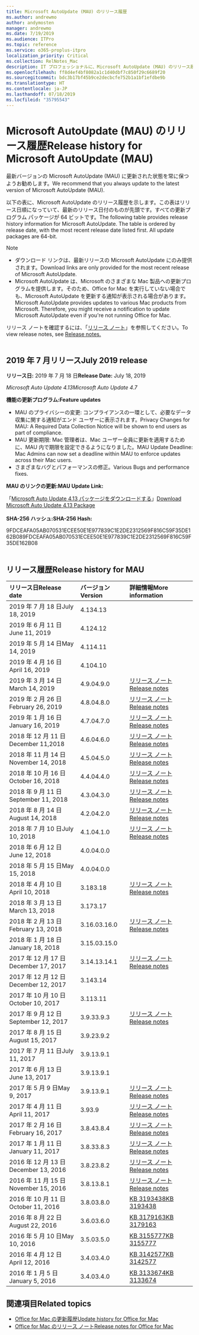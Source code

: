 ```yaml
---
title: Microsoft AutoUpdate (MAU) のリリース履歴
ms.author: andrewmo
author: andymosten
manager: andrewmo
ms.date: 7/19/2019
ms.audience: ITPro
ms.topic: reference
ms.service: o365-proplus-itpro
localization_priority: Critical
ms.collection: RelNotes_Mac
description: IT プロフェッショナルに、Microsoft AutoUpdate (MAU) のリリース履歴を提供します
ms.openlocfilehash: ff8d4ef4bf8082a1c1d40dbf7c850f29c6689f20
ms.sourcegitcommit: bdc3b17bf45b9ce2decbcfe752b1a1bf1efdbe9b
ms.translationtype: HT
ms.contentlocale: ja-JP
ms.lasthandoff: 07/18/2019
ms.locfileid: "35795543"
---
```

# <a name="release-history-for-microsoft-autoupdate-mau"></a><span data-ttu-id="3cc04-103">Microsoft AutoUpdate (MAU) のリリース履歴</span><span class="sxs-lookup"><span data-stu-id="3cc04-103">Release history for Microsoft AutoUpdate (MAU)</span></span>
 
<span data-ttu-id="3cc04-104">最新バージョンの Microsoft AutoUpdate (MAU) に更新された状態を常に保つようお勧めします。</span><span class="sxs-lookup"><span data-stu-id="3cc04-104">We recommend that you always update to the latest version of Microsoft AutoUpdate (MAU).</span></span>

<span data-ttu-id="3cc04-p101">以下の表に、Microsoft AutoUpdate のリリース履歴を示します。この表はリリース日順になっていて、最新のリリース日付のものが先頭です。すべての更新プログラム パッケージが 64 ビットです。</span><span class="sxs-lookup"><span data-stu-id="3cc04-p101">The following table provides release history information for Microsoft AutoUpdate. The table is ordered by release date, with the most recent release date listed first. All update packages are 64-bit.</span></span>


> [!NOTE]
> 
> - <span data-ttu-id="3cc04-108">ダウンロード リンクは、最新リリースの Microsoft AutoUpdate にのみ提供されます。</span><span class="sxs-lookup"><span data-stu-id="3cc04-108">Download links are only provided for the most recent release of Microsoft AutoUpdate.</span></span>
> - <span data-ttu-id="3cc04-p102">Microsoft AutoUpdate は、Microsoft のさまざまな Mac 製品への更新プログラムを提供します。そのため、Office for Mac を実行していない場合でも、Microsoft AutoUpdate を更新する通知が表示される場合があります。</span><span class="sxs-lookup"><span data-stu-id="3cc04-p102">Microsoft AutoUpdate provides updates to various Mac products from Microsoft. Therefore, you might receive a notification to update Microsoft AutoUpdate even if you're not running Office for Mac.</span></span>

<span data-ttu-id="3cc04-111">リリース ノートを確認するには、「[リリース ノート](release-notes-office-for-mac.md)」を参照してください。</span><span class="sxs-lookup"><span data-stu-id="3cc04-111">To view release notes, see [Release notes.](release-notes-office-for-mac.md)</span></span><br/><br/>

## <a name="july-2019-release"></a><span data-ttu-id="3cc04-112">2019 年 7 月リリース</span><span class="sxs-lookup"><span data-stu-id="3cc04-112">July 2019 release</span></span>

<span data-ttu-id="3cc04-113">**リリース日:** 2019 年 7 月 18 日</span><span class="sxs-lookup"><span data-stu-id="3cc04-113">**Release Date:** July 18, 2019</span></span>

<span data-ttu-id="3cc04-114">*Microsoft Auto Update 4.13*</span><span class="sxs-lookup"><span data-stu-id="3cc04-114">*Microsoft Auto Update 4.7*</span></span>

 <span data-ttu-id="3cc04-115">**機能の更新プログラム:**</span><span class="sxs-lookup"><span data-stu-id="3cc04-115">**Feature updates**</span></span>

- <span data-ttu-id="3cc04-116">MAU のプライバシーの変更: コンプライアンスの一環として、必要なデータ収集に関する通知がエンド ユーザーに表示されます。</span><span class="sxs-lookup"><span data-stu-id="3cc04-116">Privacy Changes for MAU: A Required Data Collection Notice will be shown to end users as part of compliance.</span></span>
- <span data-ttu-id="3cc04-117">MAU 更新期限: Mac 管理者は、Mac ユーザー全員に更新を適用するために、MAU 内で期限を設定できるようになりました。</span><span class="sxs-lookup"><span data-stu-id="3cc04-117">MAU Update Deadline: Mac Admins can now set a deadline within MAU to enforce updates across their Mac users.</span></span>
- <span data-ttu-id="3cc04-118">さまざまなバグとパフォーマンスの修正。</span><span class="sxs-lookup"><span data-stu-id="3cc04-118">Various Bugs and performance fixes.</span></span>

<span data-ttu-id="3cc04-119">**MAU のリンクの更新:**</span><span class="sxs-lookup"><span data-stu-id="3cc04-119">**MAU Update Link:**</span></span>

<span data-ttu-id="3cc04-120">「[Microsoft Auto Update 4.13 パッケージをダウンロードする](https://officecdn-microsoft-com.akamaized.net/pr/C1297A47-86C4-4C1F-97FA-950631F94777/MacAutoupdate/Microsoft_AutoUpdate_4.13.19071800_Updater.pkg)」</span><span class="sxs-lookup"><span data-stu-id="3cc04-120">[Download Microsoft Auto Update 4.13 Package](https://officecdn-microsoft-com.akamaized.net/pr/C1297A47-86C4-4C1F-97FA-950631F94777/MacAutoupdate/Microsoft_AutoUpdate_4.13.19071800_Updater.pkg)</span></span><br/>
<br/>
<span data-ttu-id="3cc04-121">**SHA-256 ハッシュ:**</span><span class="sxs-lookup"><span data-stu-id="3cc04-121">**SHA-256 Hash:**</span></span>

<span data-ttu-id="3cc04-122">9FDCEAFA05AB070531ECEE50E1E977839C1E2DE2312569F816C59F35DE162B08</span><span class="sxs-lookup"><span data-stu-id="3cc04-122">9FDCEAFA05AB070531ECEE50E1E977839C1E2DE2312569F816C59F35DE162B08</span></span>
<br/><br/>

## <a name="release-history"></a><span data-ttu-id="3cc04-123">リリース履歴</span><span class="sxs-lookup"><span data-stu-id="3cc04-123">Release history for MAU</span></span>

|<span data-ttu-id="3cc04-124">**リリース日**</span><span class="sxs-lookup"><span data-stu-id="3cc04-124">**Release date**</span></span>|<span data-ttu-id="3cc04-125">**バージョン**</span><span class="sxs-lookup"><span data-stu-id="3cc04-125">**Version**</span></span>|<span data-ttu-id="3cc04-126">**詳細情報**</span><span class="sxs-lookup"><span data-stu-id="3cc04-126">**More information**</span></span>||
|:-----|:-----|:-----|:-----|
|<span data-ttu-id="3cc04-127">2019 年 7 月 18 日</span><span class="sxs-lookup"><span data-stu-id="3cc04-127">July 18, 2019</span></span> <br/>|<span data-ttu-id="3cc04-128">4.13</span><span class="sxs-lookup"><span data-stu-id="3cc04-128">4.13</span></span> <br/> |  <br/> ||
|<span data-ttu-id="3cc04-129">2019 年 6 月 11 日</span><span class="sxs-lookup"><span data-stu-id="3cc04-129">June 11, 2019</span></span> <br/>|<span data-ttu-id="3cc04-130">4.12</span><span class="sxs-lookup"><span data-stu-id="3cc04-130">4.12</span></span> <br/> | <br/> ||
|<span data-ttu-id="3cc04-131">2019 年 5 月 14 日</span><span class="sxs-lookup"><span data-stu-id="3cc04-131">May 14, 2019</span></span> <br/>|<span data-ttu-id="3cc04-132">4.11</span><span class="sxs-lookup"><span data-stu-id="3cc04-132">4.11</span></span> <br/> |  <br/> | <br/> |
|<span data-ttu-id="3cc04-133">2019 年 4 月 16 日</span><span class="sxs-lookup"><span data-stu-id="3cc04-133">April 16, 2019</span></span> <br/>|<span data-ttu-id="3cc04-134">4.10</span><span class="sxs-lookup"><span data-stu-id="3cc04-134">4.10</span></span> <br/> |  <br/> |<br/> |
|<span data-ttu-id="3cc04-135">2019 年 3 月 14 日</span><span class="sxs-lookup"><span data-stu-id="3cc04-135">March 14, 2019</span></span> <br/>|<span data-ttu-id="3cc04-136">4.9.0</span><span class="sxs-lookup"><span data-stu-id="3cc04-136">4.9.0</span></span> <br/> | [<span data-ttu-id="3cc04-137">リリース ノート</span><span class="sxs-lookup"><span data-stu-id="3cc04-137">Release notes</span></span>](release-notes-office-for-mac.md#march-2019-release) <br/> | <br/> |
|<span data-ttu-id="3cc04-138">2019 年 2 月 26 日</span><span class="sxs-lookup"><span data-stu-id="3cc04-138">February 26, 2019</span></span> <br/>|<span data-ttu-id="3cc04-139">4.8.0</span><span class="sxs-lookup"><span data-stu-id="3cc04-139">4.8.0</span></span> <br/> | [<span data-ttu-id="3cc04-140">リリース ノート</span><span class="sxs-lookup"><span data-stu-id="3cc04-140">Release notes</span></span>](release-notes-office-for-mac.md#february-2019-release) <br/> |<br/> |
|<span data-ttu-id="3cc04-141">2019 年 1 月 16 日</span><span class="sxs-lookup"><span data-stu-id="3cc04-141">January 16, 2019</span></span> <br/>|<span data-ttu-id="3cc04-142">4.7.0</span><span class="sxs-lookup"><span data-stu-id="3cc04-142">4.7.0</span></span> <br/> | [<span data-ttu-id="3cc04-143">リリース ノート</span><span class="sxs-lookup"><span data-stu-id="3cc04-143">Release notes</span></span>](release-notes-office-for-mac.md#january-2019-release) <br/> | |
|<span data-ttu-id="3cc04-144">2018 年 12 月 11 日</span><span class="sxs-lookup"><span data-stu-id="3cc04-144">December 11,2018</span></span> <br/>|<span data-ttu-id="3cc04-145">4.6.0</span><span class="sxs-lookup"><span data-stu-id="3cc04-145">4.6.0</span></span> <br/> | [<span data-ttu-id="3cc04-146">リリース ノート</span><span class="sxs-lookup"><span data-stu-id="3cc04-146">Release notes</span></span>](release-notes-office-for-mac.md#december-2018-release) <br/> ||
|<span data-ttu-id="3cc04-147">2018 年 11 月 14 日</span><span class="sxs-lookup"><span data-stu-id="3cc04-147">November 14, 2018</span></span> <br/> |<span data-ttu-id="3cc04-148">4.5.0</span><span class="sxs-lookup"><span data-stu-id="3cc04-148">4.5.0</span></span> <br/> |[<span data-ttu-id="3cc04-149">リリース ノート</span><span class="sxs-lookup"><span data-stu-id="3cc04-149">Release notes</span></span>](release-notes-office-for-mac.md#november-2018-release) <br/> | |
|<span data-ttu-id="3cc04-150">2018 年 10 月 16 日</span><span class="sxs-lookup"><span data-stu-id="3cc04-150">October 16, 2018</span></span> <br/> |<span data-ttu-id="3cc04-151">4.4.0</span><span class="sxs-lookup"><span data-stu-id="3cc04-151">4.4.0</span></span> <br/> |[<span data-ttu-id="3cc04-152">リリース ノート</span><span class="sxs-lookup"><span data-stu-id="3cc04-152">Release notes</span></span>](release-notes-office-for-mac.md#october-2018-release) <br/> | |
|<span data-ttu-id="3cc04-153">2018 年 9 月 11 日</span><span class="sxs-lookup"><span data-stu-id="3cc04-153">September 11, 2018</span></span>  <br/> |<span data-ttu-id="3cc04-154">4.3.0</span><span class="sxs-lookup"><span data-stu-id="3cc04-154">4.3.0</span></span>  <br/> |[<span data-ttu-id="3cc04-155">リリース ノート</span><span class="sxs-lookup"><span data-stu-id="3cc04-155">Release notes</span></span>](release-notes-office-for-mac.md#september-2018-release) <br/> | |
|<span data-ttu-id="3cc04-156">2018 年 8 月 14 日</span><span class="sxs-lookup"><span data-stu-id="3cc04-156">August 14, 2018</span></span>  <br/> |<span data-ttu-id="3cc04-157">4.2.0</span><span class="sxs-lookup"><span data-stu-id="3cc04-157">4.2.0</span></span>  <br/> |[<span data-ttu-id="3cc04-158">リリース ノート</span><span class="sxs-lookup"><span data-stu-id="3cc04-158">Release notes</span></span>](release-notes-office-for-mac.md#august-2018-release) <br/> | |
|<span data-ttu-id="3cc04-159">2018 年 7 月 10 日</span><span class="sxs-lookup"><span data-stu-id="3cc04-159">July 10, 2018</span></span>  <br/> |<span data-ttu-id="3cc04-160">4.1.0</span><span class="sxs-lookup"><span data-stu-id="3cc04-160">4.1.0</span></span>  <br/> |[<span data-ttu-id="3cc04-161">リリース ノート</span><span class="sxs-lookup"><span data-stu-id="3cc04-161">Release notes</span></span>](release-notes-office-for-mac.md#july-2018-release) <br/> | |
|<span data-ttu-id="3cc04-162">2018 年 6 月 12 日</span><span class="sxs-lookup"><span data-stu-id="3cc04-162">June 12, 2018</span></span>  <br/> |<span data-ttu-id="3cc04-163">4.0.0</span><span class="sxs-lookup"><span data-stu-id="3cc04-163">4.0.0</span></span>  <br/> |||
|<span data-ttu-id="3cc04-164">2018 年 5 月 15 日</span><span class="sxs-lookup"><span data-stu-id="3cc04-164">May 15, 2018</span></span>  <br/> |<span data-ttu-id="3cc04-165">4.0.0</span><span class="sxs-lookup"><span data-stu-id="3cc04-165">4.0.0</span></span>  <br/> |||
|<span data-ttu-id="3cc04-166">2018 年 4 月 10 日</span><span class="sxs-lookup"><span data-stu-id="3cc04-166">April 10, 2018</span></span>  <br/> |<span data-ttu-id="3cc04-167">3.18</span><span class="sxs-lookup"><span data-stu-id="3cc04-167">3.18</span></span>  <br/> |[<span data-ttu-id="3cc04-168">リリース ノート</span><span class="sxs-lookup"><span data-stu-id="3cc04-168">Release notes</span></span>](release-notes-office-for-mac.md#april-2018-release) <br/> ||
|<span data-ttu-id="3cc04-169">2018 年 3 月 13 日</span><span class="sxs-lookup"><span data-stu-id="3cc04-169">March 13, 2018</span></span>  <br/> |<span data-ttu-id="3cc04-170">3.17</span><span class="sxs-lookup"><span data-stu-id="3cc04-170">3.17</span></span>  <br/> |||
|<span data-ttu-id="3cc04-171">2018 年 2 月 13 日</span><span class="sxs-lookup"><span data-stu-id="3cc04-171">February 13, 2018</span></span>  <br/> |<span data-ttu-id="3cc04-172">3.16.0</span><span class="sxs-lookup"><span data-stu-id="3cc04-172">3.16.0</span></span>  <br/> |[<span data-ttu-id="3cc04-173">リリース ノート</span><span class="sxs-lookup"><span data-stu-id="3cc04-173">Release notes</span></span>](release-notes-office-for-mac.md#february-2018-release) <br/> | <br/> |
|<span data-ttu-id="3cc04-174">2018 年 1 月 18 日</span><span class="sxs-lookup"><span data-stu-id="3cc04-174">January 18, 2018</span></span>  <br/> |<span data-ttu-id="3cc04-175">3.15.0</span><span class="sxs-lookup"><span data-stu-id="3cc04-175">3.15.0</span></span>  <br/> |<br/> |
|<span data-ttu-id="3cc04-176">2017 年 12 月 17 日</span><span class="sxs-lookup"><span data-stu-id="3cc04-176">December 17, 2017</span></span>  <br/> |<span data-ttu-id="3cc04-177">3.14.1</span><span class="sxs-lookup"><span data-stu-id="3cc04-177">3.14.1</span></span>  <br/> |[<span data-ttu-id="3cc04-178">リリース ノート</span><span class="sxs-lookup"><span data-stu-id="3cc04-178">Release notes</span></span>](release-notes-office-for-mac.md#december-2017-release) <br/> | <br/> |
|<span data-ttu-id="3cc04-179">2017 年 12 月 12 日</span><span class="sxs-lookup"><span data-stu-id="3cc04-179">December 12, 2017</span></span>  <br/> |<span data-ttu-id="3cc04-180">3.14</span><span class="sxs-lookup"><span data-stu-id="3cc04-180">3.14</span></span>  <br/> ||  <br/> |
|<span data-ttu-id="3cc04-181">2017 年 10 月 10 日</span><span class="sxs-lookup"><span data-stu-id="3cc04-181">October 10, 2017</span></span>  <br/> |<span data-ttu-id="3cc04-182">3.11</span><span class="sxs-lookup"><span data-stu-id="3cc04-182">3.11</span></span>  <br/> ||<br/> |
|<span data-ttu-id="3cc04-183">2017 年 9 月 12 日</span><span class="sxs-lookup"><span data-stu-id="3cc04-183">September 12, 2017</span></span>  <br/> |<span data-ttu-id="3cc04-184">3.9.3</span><span class="sxs-lookup"><span data-stu-id="3cc04-184">3.9.3</span></span>  <br/> |[<span data-ttu-id="3cc04-185">リリース ノート</span><span class="sxs-lookup"><span data-stu-id="3cc04-185">Release notes</span></span>](release-notes-office-for-mac.md#september-2017-release) <br/> |<br/> |
|<span data-ttu-id="3cc04-186">2017 年 8 月 15 日</span><span class="sxs-lookup"><span data-stu-id="3cc04-186">August 15, 2017</span></span>  <br/> |<span data-ttu-id="3cc04-187">3.9.2</span><span class="sxs-lookup"><span data-stu-id="3cc04-187">3.9.2</span></span>  <br/> || <br/> |
|<span data-ttu-id="3cc04-188">2017 年 7 月 11 日</span><span class="sxs-lookup"><span data-stu-id="3cc04-188">July 11, 2017</span></span>  <br/> |<span data-ttu-id="3cc04-189">3.9.1</span><span class="sxs-lookup"><span data-stu-id="3cc04-189">3.9.1</span></span>  <br/> || <br/> |
|<span data-ttu-id="3cc04-190">2017 年 6 月 13 日</span><span class="sxs-lookup"><span data-stu-id="3cc04-190">June 13, 2017</span></span>  <br/> |<span data-ttu-id="3cc04-191">3.9.1</span><span class="sxs-lookup"><span data-stu-id="3cc04-191">3.9.1</span></span>  <br/> || <br/> |
|<span data-ttu-id="3cc04-192">2017 年 5 月 9 日</span><span class="sxs-lookup"><span data-stu-id="3cc04-192">May 9, 2017</span></span>  <br/> |<span data-ttu-id="3cc04-193">3.9.1</span><span class="sxs-lookup"><span data-stu-id="3cc04-193">3.9.1</span></span>  <br/> |[<span data-ttu-id="3cc04-194">リリース ノート</span><span class="sxs-lookup"><span data-stu-id="3cc04-194">Release notes</span></span>](release-notes-office-for-mac.md#may-2017-release) <br/> | <br/> |
|<span data-ttu-id="3cc04-195">2017 年 4 月 11 日</span><span class="sxs-lookup"><span data-stu-id="3cc04-195">April 11, 2017</span></span>  <br/> |<span data-ttu-id="3cc04-196">3.9</span><span class="sxs-lookup"><span data-stu-id="3cc04-196">3.9</span></span>  <br/> |[<span data-ttu-id="3cc04-197">リリース ノート</span><span class="sxs-lookup"><span data-stu-id="3cc04-197">Release notes</span></span>](release-notes-office-for-mac.md#april-2017-release) <br/> |  <br/> |
|<span data-ttu-id="3cc04-198">2017 年 2 月 16 日</span><span class="sxs-lookup"><span data-stu-id="3cc04-198">February 16, 2017</span></span>  <br/> |<span data-ttu-id="3cc04-199">3.8.4</span><span class="sxs-lookup"><span data-stu-id="3cc04-199">3.8.4</span></span>  <br/> |[<span data-ttu-id="3cc04-200">リリース ノート</span><span class="sxs-lookup"><span data-stu-id="3cc04-200">Release notes</span></span>](release-notes-office-for-mac.md#february-2017-release) <br/> | <br/> |
|<span data-ttu-id="3cc04-201">2017 年 1 月 11 日</span><span class="sxs-lookup"><span data-stu-id="3cc04-201">January 11, 2017</span></span>  <br/> |<span data-ttu-id="3cc04-202">3.8.3</span><span class="sxs-lookup"><span data-stu-id="3cc04-202">3.8.3</span></span>  <br/> |[<span data-ttu-id="3cc04-203">リリース ノート</span><span class="sxs-lookup"><span data-stu-id="3cc04-203">Release notes</span></span>](release-notes-office-for-mac.md#january-2017-release) <br/> | <br/> |
|<span data-ttu-id="3cc04-204">2016 年 12 月 13 日</span><span class="sxs-lookup"><span data-stu-id="3cc04-204">December 13, 2016</span></span>  <br/> |<span data-ttu-id="3cc04-205">3.8.2</span><span class="sxs-lookup"><span data-stu-id="3cc04-205">3.8.2</span></span>  <br/> |[<span data-ttu-id="3cc04-206">リリース ノート</span><span class="sxs-lookup"><span data-stu-id="3cc04-206">Release notes</span></span>](release-notes-office-for-mac.md#december-2016-release) <br/> | <br/> |
|<span data-ttu-id="3cc04-207">2016 年 11 月 15 日</span><span class="sxs-lookup"><span data-stu-id="3cc04-207">November 15, 2016</span></span>  <br/> |<span data-ttu-id="3cc04-208">3.8.1</span><span class="sxs-lookup"><span data-stu-id="3cc04-208">3.8.1</span></span>  <br/> |[<span data-ttu-id="3cc04-209">リリース ノート</span><span class="sxs-lookup"><span data-stu-id="3cc04-209">Release notes</span></span>](release-notes-office-for-mac.md#november-2016-release) <br/> | <br/> |
|<span data-ttu-id="3cc04-210">2016 年 10 月 11 日</span><span class="sxs-lookup"><span data-stu-id="3cc04-210">October 11, 2016</span></span>  <br/> |<span data-ttu-id="3cc04-211">3.8.0</span><span class="sxs-lookup"><span data-stu-id="3cc04-211">3.8.0</span></span>  <br/> |[<span data-ttu-id="3cc04-212">KB 3193438</span><span class="sxs-lookup"><span data-stu-id="3cc04-212">KB 3193438</span></span>](https://support.microsoft.com/kb/3193438) <br/> | <br/> |
|<span data-ttu-id="3cc04-213">2016 年 8 月 22 日</span><span class="sxs-lookup"><span data-stu-id="3cc04-213">August 22, 2016</span></span>  <br/> |<span data-ttu-id="3cc04-214">3.6.0</span><span class="sxs-lookup"><span data-stu-id="3cc04-214">3.6.0</span></span>  <br/> |[<span data-ttu-id="3cc04-215">KB 3179163</span><span class="sxs-lookup"><span data-stu-id="3cc04-215">KB 3179163</span></span>](https://support.microsoft.com/kb/3179163) <br/> | <br/> |
|<span data-ttu-id="3cc04-216">2016 年 5 月 10 日</span><span class="sxs-lookup"><span data-stu-id="3cc04-216">May 10, 2016</span></span>  <br/> |<span data-ttu-id="3cc04-217">3.5.0</span><span class="sxs-lookup"><span data-stu-id="3cc04-217">3.5.0</span></span>  <br/> |[<span data-ttu-id="3cc04-218">KB 3155777</span><span class="sxs-lookup"><span data-stu-id="3cc04-218">KB 3155777</span></span>](https://support.microsoft.com/kb/3155777) <br/> | <br/> |
|<span data-ttu-id="3cc04-219">2016 年 4 月 12 日</span><span class="sxs-lookup"><span data-stu-id="3cc04-219">April 12, 2016</span></span>  <br/> |<span data-ttu-id="3cc04-220">3.4.0</span><span class="sxs-lookup"><span data-stu-id="3cc04-220">3.4.0</span></span>  <br/> |[<span data-ttu-id="3cc04-221">KB 3142577</span><span class="sxs-lookup"><span data-stu-id="3cc04-221">KB 3142577</span></span>](https://support.microsoft.com/kb/3142577) <br/> | <br/> |
|<span data-ttu-id="3cc04-222">2016 年 1 月 5 日</span><span class="sxs-lookup"><span data-stu-id="3cc04-222">January 5, 2016</span></span>  <br/> |<span data-ttu-id="3cc04-223">3.4.0</span><span class="sxs-lookup"><span data-stu-id="3cc04-223">3.4.0</span></span>  <br/> |[<span data-ttu-id="3cc04-224">KB 3133674</span><span class="sxs-lookup"><span data-stu-id="3cc04-224">KB 3133674</span></span>](https://support.microsoft.com/kb/3133674) <br/> | <br/> |


## <a name="related-topics"></a><span data-ttu-id="3cc04-225">関連項目</span><span class="sxs-lookup"><span data-stu-id="3cc04-225">Related topics</span></span>

- [<span data-ttu-id="3cc04-226">Office for Mac の更新履歴</span><span class="sxs-lookup"><span data-stu-id="3cc04-226">Update history for Office for Mac</span></span>](update-history-office-for-mac.md)
- [<span data-ttu-id="3cc04-227">Office for Mac のリリース ノート</span><span class="sxs-lookup"><span data-stu-id="3cc04-227">Release notes for Office for Mac</span></span>](release-notes-office-for-mac.md) 